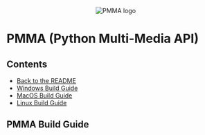<div align="center">

  ![PMMA logo](https://github.com/PycraftDeveloper/PMMA/assets/81379254/2c4858b8-b50c-4f3b-95f3-d93fd1f0f19b)
</div>


# PMMA (Python Multi-Media API)

## Contents
* [Back to the README](https://github.com/PycraftDeveloper/PMMA/blob/main/README.md#contents)
* [Windows Build Guide](https://github.com/PycraftDeveloper/PMMA/blob/main/repo/BuildGuides/windows.md#windows-build-guide)
* [MacOS Build Guide](https://github.com/PycraftDeveloper/PMMA/blob/main/repo/BuildGuides/macos.md#macos-build-guide)
* [Linux Build Guide](https://github.com/PycraftDeveloper/PMMA/blob/main/repo/BuildGuides/linux.md#linux-build-guide)

## PMMA Build Guide